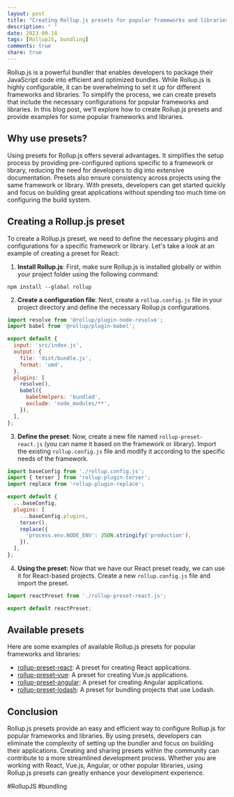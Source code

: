 ```yaml
---
layout: post
title: "Creating Rollup.js presets for popular frameworks and libraries"
description: " "
date: 2023-09-18
tags: [RollupJS, bundling]
comments: true
share: true
---
```


Rollup.js is a powerful bundler that enables developers to package their JavaScript code into efficient and optimized bundles. While Rollup.js is highly configurable, it can be overwhelming to set it up for different frameworks and libraries. To simplify the process, we can create presets that include the necessary configurations for popular frameworks and libraries. In this blog post, we'll explore how to create Rollup.js presets and provide examples for some popular frameworks and libraries.

## Why use presets?
Using presets for Rollup.js offers several advantages. It simplifies the setup process by providing pre-configured options specific to a framework or library, reducing the need for developers to dig into extensive documentation. Presets also ensure consistency across projects using the same framework or library. With presets, developers can get started quickly and focus on building great applications without spending too much time on configuring the build system.

## Creating a Rollup.js preset
To create a Rollup.js preset, we need to define the necessary plugins and configurations for a specific framework or library. Let's take a look at an example of creating a preset for React:

1. **Install Rollup.js**: First, make sure Rollup.js is installed globally or within your project folder using the following command:
```
npm install --global rollup
```

2. **Create a configuration file**: Next, create a `rollup.config.js` file in your project directory and define the necessary Rollup.js configurations.
```javascript
import resolve from '@rollup/plugin-node-resolve';
import babel from '@rollup/plugin-babel';

export default {
  input: 'src/index.js',
  output: {
    file: 'dist/bundle.js',
    format: 'umd',
  },
  plugins: [
    resolve(),
    babel({
      babelHelpers: 'bundled',
      exclude: 'node_modules/**',
    }),
  ],
};
```

3. **Define the preset**: Now, create a new file named `rollup-preset-react.js` (you can name it based on the framework or library). Import the existing `rollup.config.js` file and modify it according to the specific needs of the framework.
```javascript
import baseConfig from './rollup.config.js';
import { terser } from 'rollup-plugin-terser';
import replace from 'rollup-plugin-replace';

export default {
  ...baseConfig,
  plugins: [
    ...baseConfig.plugins,
    terser(),
    replace({
      'process.env.NODE_ENV': JSON.stringify('production'),
    }),
  ],
};
```

4. **Using the preset**: Now that we have our React preset ready, we can use it for React-based projects. Create a new `rollup.config.js` file and import the preset.
```javascript
import reactPreset from './rollup-preset-react.js';

export default reactPreset;
```

## Available presets
Here are some examples of available Rollup.js presets for popular frameworks and libraries:

- [rollup-preset-react](https://github.com/example/rollup-preset-react): A preset for creating React applications.
- [rollup-preset-vue](https://github.com/example/rollup-preset-vue): A preset for creating Vue.js applications.
- [rollup-preset-angular](https://github.com/example/rollup-preset-angular): A preset for creating Angular applications.
- [rollup-preset-lodash](https://github.com/example/rollup-preset-lodash): A preset for bundling projects that use Lodash.

## Conclusion
Rollup.js presets provide an easy and efficient way to configure Rollup.js for popular frameworks and libraries. By using presets, developers can eliminate the complexity of setting up the bundler and focus on building their applications. Creating and sharing presets within the community can contribute to a more streamlined development process. Whether you are working with React, Vue.js, Angular, or other popular libraries, using Rollup.js presets can greatly enhance your development experience.

#RollupJS #bundling